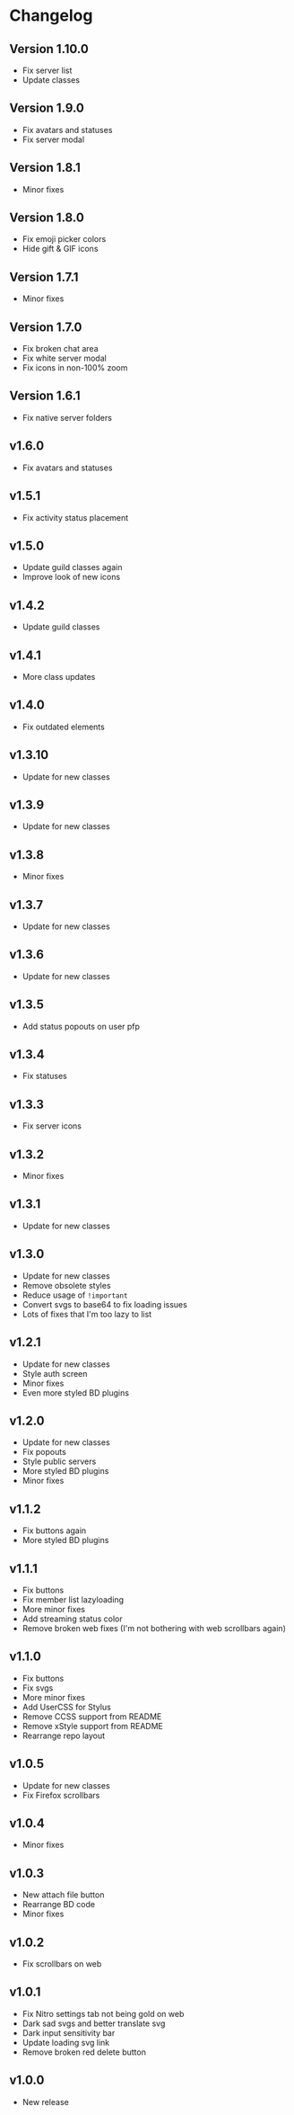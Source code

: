 # Changelog

## Version 1.10.0

- Fix server list
- Update classes

## Version 1.9.0

- Fix avatars and statuses
- Fix server modal

## Version 1.8.1

- Minor fixes

## Version 1.8.0

- Fix emoji picker colors
- Hide gift & GIF icons

## Version 1.7.1

- Minor fixes

## Version 1.7.0
- Fix broken chat area
- Fix white server modal
- Fix icons in non-100% zoom

## Version 1.6.1
- Fix native server folders

## v1.6.0

- Fix avatars and statuses

## v1.5.1
- Fix activity status placement

## v1.5.0
- Update guild classes again
- Improve look of new icons

## v1.4.2
- Update guild classes

## v1.4.1
- More class updates

## v1.4.0
- Fix outdated elements

## v1.3.10
- Update for new classes

## v1.3.9
- Update for new classes

## v1.3.8
- Minor fixes

## v1.3.7
- Update for new classes

## v1.3.6
- Update for new classes

## v1.3.5
- Add status popouts on user pfp

## v1.3.4
- Fix statuses

## v1.3.3
- Fix server icons

## v1.3.2
- Minor fixes

## v1.3.1
- Update for new classes

## v1.3.0
- Update for new classes
- Remove obsolete styles
- Reduce usage of `!important`
- Convert svgs to base64 to fix loading issues
- Lots of fixes that I'm too lazy to list

## v1.2.1
- Update for new classes
- Style auth screen
- Minor fixes
- Even more styled BD plugins

## v1.2.0
- Update for new classes
- Fix popouts
- Style public servers
- More styled BD plugins
- Minor fixes

## v1.1.2

- Fix buttons again
- More styled BD plugins

## v1.1.1

- Fix buttons
- Fix member list lazyloading
- More minor fixes
- Add streaming status color
- Remove broken web fixes (I'm not bothering with web scrollbars again)

## v1.1.0

- Fix buttons
- Fix svgs
- More minor fixes
- Add UserCSS for Stylus
- Remove CCSS support from README
- Remove xStyle support from README
- Rearrange repo layout

## v1.0.5

- Update for new classes
- Fix Firefox scrollbars

## v1.0.4

- Minor fixes

## v1.0.3

- New attach file button
- Rearrange BD code
- Minor fixes

## v1.0.2

- Fix scrollbars on web

## v1.0.1

- Fix Nitro settings tab not being gold on web
- Dark sad svgs and better translate svg
- Dark input sensitivity bar
- Update loading svg link
- Remove broken red delete button

## v1.0.0

- New release
